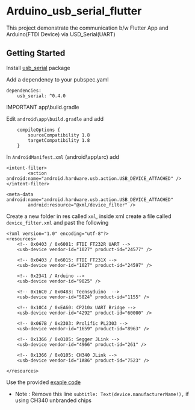# Arduino_usb_serial_flutter

This project demonstrate the communication b/w Flutter App and Arduino(FTDI Device) via USD_Serial(UART)

## Getting Started

Install [usb_serial](https://pub.dev/packages/usb_serial) package

Add a dependency to your pubspec.yaml
```
dependencies:
	usb_serial: ^0.4.0
```

IMPORTANT app\build.gradle

Edit ```android\app\build.gradle``` and add

```
    compileOptions {
        sourceCompatibility 1.8
        targetCompatibility 1.8
    }
```

In ```AndroidManifest.xml``` (android\app\src) add  
```
<intent-filter>
		<action android:name="android.hardware.usb.action.USB_DEVICE_ATTACHED" />
</intent-filter>

<meta-data android:name="android.hardware.usb.action.USB_DEVICE_ATTACHED"
		android:resource="@xml/device_filter" />

```

Create a new folder in res called ```xml```, inside xml create a file called ```device_filter.xml``` and past the following
```
<?xml version="1.0" encoding="utf-8"?>
<resources>
    <!-- 0x0403 / 0x6001: FTDI FT232R UART -->
    <usb-device vendor-id="1027" product-id="24577" />
    
    <!-- 0x0403 / 0x6015: FTDI FT231X -->
    <usb-device vendor-id="1027" product-id="24597" />

    <!-- 0x2341 / Arduino -->
    <usb-device vendor-id="9025" />

    <!-- 0x16C0 / 0x0483: Teensyduino  -->
    <usb-device vendor-id="5824" product-id="1155" />

    <!-- 0x10C4 / 0xEA60: CP210x UART Bridge -->
    <usb-device vendor-id="4292" product-id="60000" />
    
    <!-- 0x067B / 0x2303: Prolific PL2303 -->
    <usb-device vendor-id="1659" product-id="8963" />

    <!-- 0x1366 / 0x0105: Segger JLink -->
    <usb-device vendor-id="4966" product-id="261" />

    <!-- 0x1366 / 0x0105: CH340 JLink -->
    <usb-device vendor-id="1A86" product-id="7523" />

</resources>
```

Use the provided [exaple code](https://pub.dev/packages/usb_serial/example) 

- Note : Remove this line ```subtitle: Text(device.manufacturerName!),``` if using CH340 unbranded chips

